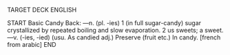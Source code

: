 TARGET DECK
ENGLISH

START
Basic
Candy
Back: —n. (pl. -ies) 1 (in full sugar-candy) sugar crystallized by repeated boiling and slow evaporation. 2 us sweets; a sweet. —v. (-ies, -ied) (usu. As candied adj.) Preserve (fruit etc.) In candy. [french from arabic]
END
